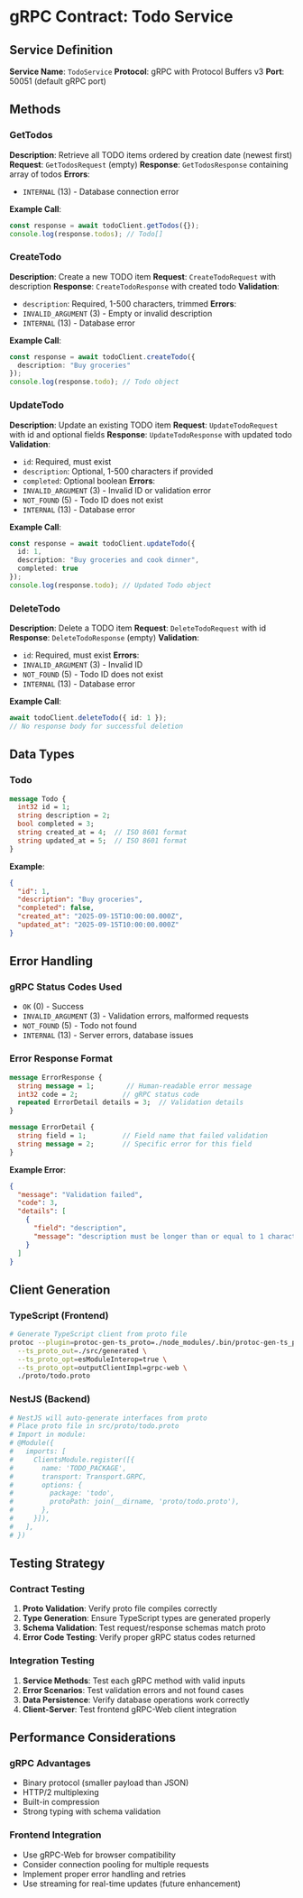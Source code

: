 # gRPC Contract: Todo Service

## Service Definition
**Service Name**: `TodoService`
**Protocol**: gRPC with Protocol Buffers v3
**Port**: 50051 (default gRPC port)

## Methods

### GetTodos
**Description**: Retrieve all TODO items ordered by creation date (newest first)
**Request**: `GetTodosRequest` (empty)
**Response**: `GetTodosResponse` containing array of todos
**Errors**:
- `INTERNAL` (13) - Database connection error

**Example Call**:
```typescript
const response = await todoClient.getTodos({});
console.log(response.todos); // Todo[]
```

### CreateTodo
**Description**: Create a new TODO item
**Request**: `CreateTodoRequest` with description
**Response**: `CreateTodoResponse` with created todo
**Validation**:
- `description`: Required, 1-500 characters, trimmed
**Errors**:
- `INVALID_ARGUMENT` (3) - Empty or invalid description
- `INTERNAL` (13) - Database error

**Example Call**:
```typescript
const response = await todoClient.createTodo({
  description: "Buy groceries"
});
console.log(response.todo); // Todo object
```

### UpdateTodo
**Description**: Update an existing TODO item
**Request**: `UpdateTodoRequest` with id and optional fields
**Response**: `UpdateTodoResponse` with updated todo
**Validation**:
- `id`: Required, must exist
- `description`: Optional, 1-500 characters if provided
- `completed`: Optional boolean
**Errors**:
- `INVALID_ARGUMENT` (3) - Invalid ID or validation error
- `NOT_FOUND` (5) - Todo ID does not exist
- `INTERNAL` (13) - Database error

**Example Call**:
```typescript
const response = await todoClient.updateTodo({
  id: 1,
  description: "Buy groceries and cook dinner",
  completed: true
});
console.log(response.todo); // Updated Todo object
```

### DeleteTodo
**Description**: Delete a TODO item
**Request**: `DeleteTodoRequest` with id
**Response**: `DeleteTodoResponse` (empty)
**Validation**:
- `id`: Required, must exist
**Errors**:
- `INVALID_ARGUMENT` (3) - Invalid ID
- `NOT_FOUND` (5) - Todo ID does not exist
- `INTERNAL` (13) - Database error

**Example Call**:
```typescript
await todoClient.deleteTodo({ id: 1 });
// No response body for successful deletion
```

## Data Types

### Todo
```protobuf
message Todo {
  int32 id = 1;
  string description = 2;
  bool completed = 3;
  string created_at = 4;  // ISO 8601 format
  string updated_at = 5;  // ISO 8601 format
}
```

**Example**:
```json
{
  "id": 1,
  "description": "Buy groceries",
  "completed": false,
  "created_at": "2025-09-15T10:00:00.000Z",
  "updated_at": "2025-09-15T10:00:00.000Z"
}
```

## Error Handling

### gRPC Status Codes Used
- `OK` (0) - Success
- `INVALID_ARGUMENT` (3) - Validation errors, malformed requests
- `NOT_FOUND` (5) - Todo not found
- `INTERNAL` (13) - Server errors, database issues

### Error Response Format
```protobuf
message ErrorResponse {
  string message = 1;        // Human-readable error message
  int32 code = 2;           // gRPC status code
  repeated ErrorDetail details = 3;  // Validation details
}

message ErrorDetail {
  string field = 1;         // Field name that failed validation
  string message = 2;       // Specific error for this field
}
```

**Example Error**:
```json
{
  "message": "Validation failed",
  "code": 3,
  "details": [
    {
      "field": "description",
      "message": "description must be longer than or equal to 1 characters"
    }
  ]
}
```

## Client Generation

### TypeScript (Frontend)
```bash
# Generate TypeScript client from proto file
protoc --plugin=protoc-gen-ts_proto=./node_modules/.bin/protoc-gen-ts_proto \
  --ts_proto_out=./src/generated \
  --ts_proto_opt=esModuleInterop=true \
  --ts_proto_opt=outputClientImpl=grpc-web \
  ./proto/todo.proto
```

### NestJS (Backend)
```bash
# NestJS will auto-generate interfaces from proto
# Place proto file in src/proto/todo.proto
# Import in module:
# @Module({
#   imports: [
#     ClientsModule.register([{
#       name: 'TODO_PACKAGE',
#       transport: Transport.GRPC,
#       options: {
#         package: 'todo',
#         protoPath: join(__dirname, 'proto/todo.proto'),
#       },
#     }]),
#   ],
# })
```

## Testing Strategy

### Contract Testing
1. **Proto Validation**: Verify proto file compiles correctly
2. **Type Generation**: Ensure TypeScript types are generated properly
3. **Schema Validation**: Test request/response schemas match proto
4. **Error Code Testing**: Verify proper gRPC status codes returned

### Integration Testing
1. **Service Methods**: Test each gRPC method with valid inputs
2. **Error Scenarios**: Test validation errors and not found cases
3. **Data Persistence**: Verify database operations work correctly
4. **Client-Server**: Test frontend gRPC-Web client integration

## Performance Considerations

### gRPC Advantages
- Binary protocol (smaller payload than JSON)
- HTTP/2 multiplexing
- Built-in compression
- Strong typing with schema validation

### Frontend Integration
- Use gRPC-Web for browser compatibility
- Consider connection pooling for multiple requests
- Implement proper error handling and retries
- Use streaming for real-time updates (future enhancement)